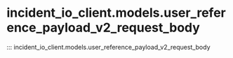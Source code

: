# incident_io_client.models.user_reference_payload_v2_request_body

::: incident_io_client.models.user_reference_payload_v2_request_body
